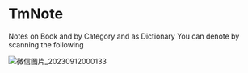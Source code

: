 # TmNote
Notes on Book and by Category and as Dictionary
You can denote by scanning the following

![微信图片_20230912000133](https://github.com/tommyZhang55/TmBook/assets/142772771/7d9f1a87-f79a-4c4d-9547-9c6b6fcd4582)
